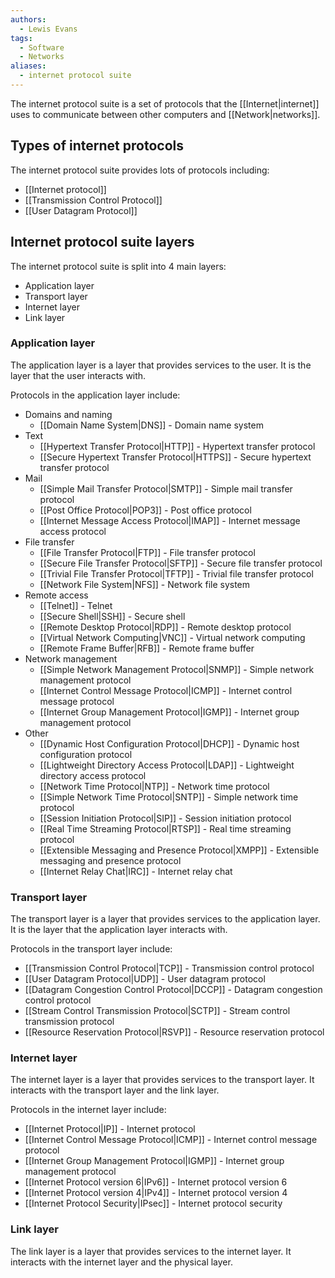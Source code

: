 ```yaml
---
authors: 
  - Lewis Evans
tags:
  - Software
  - Networks
aliases:
  - internet protocol suite
---
```

The internet protocol suite is a set of protocols that the [[Internet|internet]] uses to communicate between other computers and [[Network|networks]].

## Types of internet protocols
The internet protocol suite provides lots of protocols including:
- [[Internet protocol]]
- [[Transmission Control Protocol]]
- [[User Datagram Protocol]]

## Internet protocol suite layers
The internet protocol suite is split into 4 main layers:
- Application layer
- Transport layer
- Internet layer
- Link layer

### Application layer
The application layer is a layer that provides services to the user. It is the layer that the user interacts with.

Protocols in the application layer include:
- Domains and naming
    - [[Domain Name System|DNS]] - Domain name system
- Text
    - [[Hypertext Transfer Protocol|HTTP]] - Hypertext transfer protocol
    - [[Secure Hypertext Transfer Protocol|HTTPS]] - Secure hypertext transfer protocol
- Mail
    - [[Simple Mail Transfer Protocol|SMTP]] - Simple mail transfer protocol
    - [[Post Office Protocol|POP3]] - Post office protocol
    - [[Internet Message Access Protocol|IMAP]] - Internet message access protocol
- File transfer
    - [[File Transfer Protocol|FTP]] - File transfer protocol
    - [[Secure File Transfer Protocol|SFTP]] - Secure file transfer protocol
    - [[Trivial File Transfer Protocol|TFTP]] - Trivial file transfer protocol
    - [[Network File System|NFS]] - Network file system
- Remote access
    - [[Telnet]] - Telnet
    - [[Secure Shell|SSH]] - Secure shell
    - [[Remote Desktop Protocol|RDP]] - Remote desktop protocol
    - [[Virtual Network Computing|VNC]] - Virtual network computing
    - [[Remote Frame Buffer|RFB]] - Remote frame buffer
- Network management
    - [[Simple Network Management Protocol|SNMP]] - Simple network management protocol
    - [[Internet Control Message Protocol|ICMP]] - Internet control message protocol
    - [[Internet Group Management Protocol|IGMP]] - Internet group management protocol
- Other
    - [[Dynamic Host Configuration Protocol|DHCP]] - Dynamic host configuration protocol
    - [[Lightweight Directory Access Protocol|LDAP]] - Lightweight directory access protocol
    - [[Network Time Protocol|NTP]] - Network time protocol
    - [[Simple Network Time Protocol|SNTP]] - Simple network time protocol
    - [[Session Initiation Protocol|SIP]] - Session initiation protocol
    - [[Real Time Streaming Protocol|RTSP]] - Real time streaming protocol
    - [[Extensible Messaging and Presence Protocol|XMPP]] - Extensible messaging and presence protocol
    - [[Internet Relay Chat|IRC]] - Internet relay chat

### Transport layer
The transport layer is a layer that provides services to the application layer. It is the layer that the application layer interacts with.

Protocols in the transport layer include:
- [[Transmission Control Protocol|TCP]] - Transmission control protocol
- [[User Datagram Protocol|UDP]] - User datagram protocol
- [[Datagram Congestion Control Protocol|DCCP]] - Datagram congestion control protocol
- [[Stream Control Transmission Protocol|SCTP]] - Stream control transmission protocol
- [[Resource Reservation Protocol|RSVP]] - Resource reservation protocol

### Internet layer
The internet layer is a layer that provides services to the transport layer. It interacts with the transport layer and the link layer.

Protocols in the internet layer include:
- [[Internet Protocol|IP]] - Internet protocol
- [[Internet Control Message Protocol|ICMP]] - Internet control message protocol
- [[Internet Group Management Protocol|IGMP]] - Internet group management protocol
- [[Internet Protocol version 6|IPv6]] - Internet protocol version 6
- [[Internet Protocol version 4|IPv4]] - Internet protocol version 4
- [[Internet Protocol Security|IPsec]] - Internet protocol security

### Link layer
The link layer is a layer that provides services to the internet layer. It interacts with the internet layer and the physical layer.